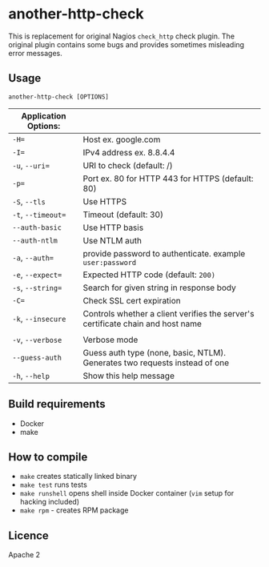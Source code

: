 # another-http-check

This is replacement for original Nagios `check_http` check plugin. The original plugin contains some bugs and 
provides sometimes misleading error messages.

## Usage


    another-http-check [OPTIONS]


| Application Options:   |                                                                               |
|----------------------|---------------------------------------------------------------------------------|
| `-H=`                | Host ex. google.com                                                             |
| `-I=`                | IPv4 address ex. 8.8.4.4                                                        |
| `-u`, `--uri=`       | URI to check (default: /)                                                       |
| `-p=`                | Port ex. 80 for HTTP 443 for HTTPS (default: 80)                                |
| `-S`, `--tls`        | Use HTTPS                                                                       |
| `-t`, `--timeout=`   | Timeout (default: 30)                                                           |
| `--auth-basic`       | Use HTTP basis                                                                  |
| `--auth-ntlm`        | Use NTLM auth                                                                   |
| `-a`, `--auth=`      | provide  password to authenticate. example `user:password`                      |
| `-e`, `--expect=`    | Expected HTTP code (default: `200)`                                             |
| `-s`, `--string=`    | Search for given string in response body                                        |
| `-C=`                | Check SSL cert expiration                                                       |
| `-k`, `--insecure`   | Controls whether a client verifies the server's certificate chain and host name |
|                      |                                                                                 |
| `-v`, `--verbose`    | Verbose mode                                                                    |
| `--guess-auth`       | Guess auth type (none, basic, NTLM). Generates two requests instead of one      |
| `-h`, `--help`       | Show this help message                                                          |


## Build requirements

- Docker
- make

## How to compile

- `make` creates statically linked binary
- `make test` runs tests
- `make runshell` opens shell inside Docker container (`vim` setup for hacking included)
- `make rpm` - creates RPM package


## Licence

Apache 2
